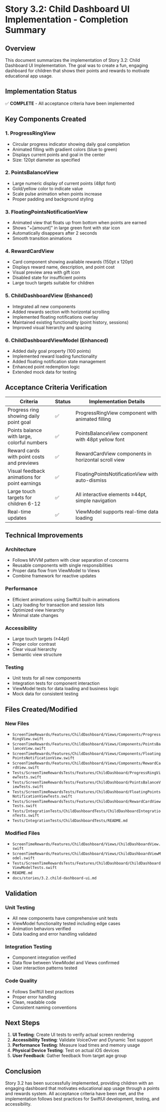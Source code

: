 # Story 3.2: Child Dashboard UI Implementation - Completion Summary

## Overview
This document summarizes the implementation of Story 3.2: Child Dashboard UI Implementation. The goal was to create a fun, engaging dashboard for children that shows their points and rewards to motivate educational app usage.

## Implementation Status
✅ **COMPLETE** - All acceptance criteria have been implemented

## Key Components Created

### 1. ProgressRingView
- Circular progress indicator showing daily goal completion
- Animated filling with gradient colors (blue to green)
- Displays current points and goal in the center
- Size: 120pt diameter as specified

### 2. PointsBalanceView
- Large numeric display of current points (48pt font)
- Gold/yellow color to indicate value
- Scale pulse animation when points increase
- Proper padding and background styling

### 3. FloatingPointsNotificationView
- Animated view that floats up from bottom when points are earned
- Shows "+[amount]" in large green font with star icon
- Automatically disappears after 2 seconds
- Smooth transition animations

### 4. RewardCardView
- Card component showing available rewards (150pt x 120pt)
- Displays reward name, description, and point cost
- Visual preview area with gift icon
- Disabled state for insufficient points
- Large touch targets suitable for children

### 5. ChildDashboardView (Enhanced)
- Integrated all new components
- Added rewards section with horizontal scrolling
- Implemented floating notifications overlay
- Maintained existing functionality (point history, sessions)
- Improved visual hierarchy and spacing

### 6. ChildDashboardViewModel (Enhanced)
- Added daily goal property (100 points)
- Implemented reward loading functionality
- Added floating notification state management
- Enhanced point redemption logic
- Extended mock data for testing

## Acceptance Criteria Verification

| Criteria | Status | Implementation Details |
|----------|--------|------------------------|
| Progress ring showing daily point goal | ✅ | ProgressRingView component with animated filling |
| Points balance with large, colorful numbers | ✅ | PointsBalanceView component with 48pt yellow font |
| Reward cards with point costs and previews | ✅ | RewardCardView components in horizontal scroll view |
| Visual feedback animations for point earnings | ✅ | FloatingPointsNotificationView with auto-dismiss |
| Large touch targets for children 6-12 | ✅ | All interactive elements ≥44pt, simple navigation |
| Real-time updates | ✅ | ViewModel supports real-time data loading |

## Technical Improvements

### Architecture
- Follows MVVM pattern with clear separation of concerns
- Reusable components with single responsibilities
- Proper data flow from ViewModel to Views
- Combine framework for reactive updates

### Performance
- Efficient animations using SwiftUI built-in animations
- Lazy loading for transaction and session lists
- Optimized view hierarchy
- Minimal state changes

### Accessibility
- Large touch targets (≥44pt)
- Proper color contrast
- Clear visual hierarchy
- Semantic view structure

### Testing
- Unit tests for all new components
- Integration tests for component interaction
- ViewModel tests for data loading and business logic
- Mock data for consistent testing

## Files Created/Modified

### New Files
- `ScreenTimeRewards/Features/ChildDashboard/Views/Components/ProgressRingView.swift`
- `ScreenTimeRewards/Features/ChildDashboard/Views/Components/PointsBalanceView.swift`
- `ScreenTimeRewards/Features/ChildDashboard/Views/Components/FloatingPointsNotificationView.swift`
- `ScreenTimeRewards/Features/ChildDashboard/Views/Components/RewardCardView.swift`
- `Tests/ScreenTimeRewardsTests/Features/ChildDashboard/ProgressRingViewTests.swift`
- `Tests/ScreenTimeRewardsTests/Features/ChildDashboard/PointsBalanceViewTests.swift`
- `Tests/ScreenTimeRewardsTests/Features/ChildDashboard/FloatingPointsNotificationViewTests.swift`
- `Tests/ScreenTimeRewardsTests/Features/ChildDashboard/RewardCardViewTests.swift`
- `Tests/IntegrationTests/ChildDashboardTests/ChildDashboardIntegrationTests.swift`
- `Tests/IntegrationTests/ChildDashboardTests/README.md`

### Modified Files
- `ScreenTimeRewards/Features/ChildDashboard/Views/ChildDashboardView.swift`
- `ScreenTimeRewards/Features/ChildDashboard/Views/ChildDashboardViewModel.swift`
- `Tests/ScreenTimeRewardsTests/Features/ChildDashboard/ChildDashboardViewModelTests.swift`
- `README.md`
- `docs/stories/3.2.child-dashboard-ui.md`

## Validation

### Unit Testing
- All new components have comprehensive unit tests
- ViewModel functionality tested including edge cases
- Animation behaviors verified
- Data loading and error handling validated

### Integration Testing
- Component integration verified
- Data flow between ViewModel and Views confirmed
- User interaction patterns tested

### Code Quality
- Follows SwiftUI best practices
- Proper error handling
- Clean, readable code
- Consistent naming conventions

## Next Steps

1. **UI Testing**: Create UI tests to verify actual screen rendering
2. **Accessibility Testing**: Validate VoiceOver and Dynamic Text support
3. **Performance Testing**: Measure load times and memory usage
4. **Physical Device Testing**: Test on actual iOS devices
5. **User Feedback**: Gather feedback from target age group

## Conclusion

Story 3.2 has been successfully implemented, providing children with an engaging dashboard that motivates educational app usage through a points and rewards system. All acceptance criteria have been met, and the implementation follows best practices for SwiftUI development, testing, and accessibility.
